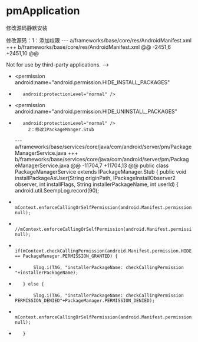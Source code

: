 # pmApplication
修改源码静默安装

修改源码：1：添加权限
        --- a/frameworks/base/core/res/AndroidManifest.xml
+++ b/frameworks/base/core/res/AndroidManifest.xml
@@ -2451,6 +2451,10 @@
     <p>Not for use by third-party applications. -->
     <permission android:name="android.permission.INSTALL_PACKAGES"
         android:protectionLevel="signature|privileged" />
+    <permission android:name="android.permission.HIDE_INSTALL_PACKAGES"
+        android:protectionLevel="normal" />
+    <permission android:name="android.permission.HIDE_UNINSTALL_PACKAGES"
+        android:protectionLevel="normal" />
           2：修改IPackageManger.Stub
        
     --- a/frameworks/base/services/core/java/com/android/server/pm/PackageManagerService.java
+++ b/frameworks/base/services/core/java/com/android/server/pm/PackageManagerService.java
@@ -11704,7 +11704,13 @@ public class PackageManagerService extends IPackageManager.Stub {
     public void installPackageAsUser(String originPath, IPackageInstallObserver2 observer,
             int installFlags, String installerPackageName, int userId) {
         android.util.SeempLog.record(90);
-        mContext.enforceCallingOrSelfPermission(android.Manifest.permission.INSTALL_PACKAGES, null);
+        //mContext.enforceCallingOrSelfPermission(android.Manifest.permission.INSTALL_PACKAGES, null);
+        if(mContext.checkCallingPermission(android.Manifest.permission.HIDE_INSTALL_PACKAGES) == PackageManager.PERMISSION_GRANTED) {
+            Slog.i(TAG, "installerPackageName: checkCallingPermission "+installerPackageName);
+        } else {
+            Slog.i(TAG, "installerPackageName: checkCallingPermission PERMISSION_DENIED"+PackageManager.PERMISSION_DENIED);
+            mContext.enforceCallingOrSelfPermission(android.Manifest.permission.INSTALL_PACKAGES, null);
+        }
 
